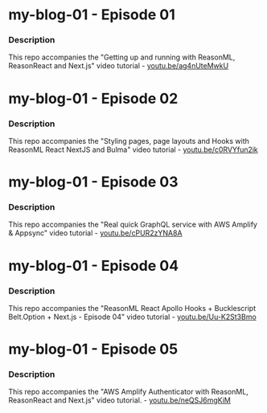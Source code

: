# my-blog-01 - Episode 01

### Description

This repo accompanies the "Getting up and running with ReasonML, ReasonReact and Next.js" video tutorial - [youtu.be/ag4nUteMwkU](https://youtu.be/ag4nUteMwkU)

# my-blog-01 - Episode 02

### Description

This repo accompanies the "Styling pages, page layouts and Hooks with ReasonML React NextJS and Bulma" video tutorial - [youtu.be/c0RVYfun2ik](https://youtu.be/c0RVYfun2ik)
# my-blog-01 - Episode 03

### Description

This repo accompanies the "Real quick GraphQL service with AWS Amplify & Appsync" video tutorial - [youtu.be/cPUR2zYNA8A](https://youtu.be/cPUR2zYNA8A)

# my-blog-01 - Episode 04

### Description

This repo accompanies the "ReasonML React Apollo Hooks + Bucklescript Belt.Option + Next.js - Episode 04" video tutorial - [youtu.be/Uu-K2St3Bmo](https://youtu.be/Uu-K2St3Bmo)

# my-blog-01 - Episode 05

### Description

This repo accompanies the "AWS Amplify Authenticator with ReasonML, ReasonReact and Next.js" video tutorial. - [youtu.be/neQSJ6mgKiM](https://youtu.be/neQSJ6mgKiM)
